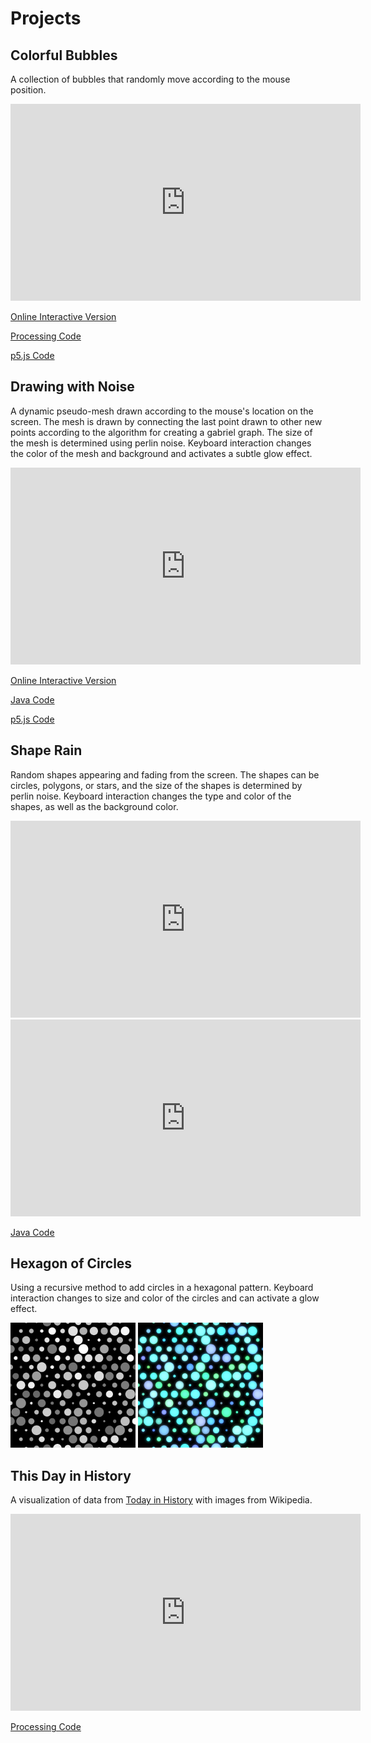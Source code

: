 # Projects

## Colorful Bubbles

A collection of bubbles that randomly move according to the mouse position.

<iframe width="560" height="315" src="https://www.youtube.com/embed/7uNn9-0Eb1E" frameborder="0" gesture="media" allow="encrypted-media" allowfullscreen></iframe>

[Online Interactive Version](ColorfulBubbles/index.html)

[Processing Code](https://github.com/blwatkins/MiniProjects/tree/master/ColorfulBubbles)

[p5.js Code](https://github.com/blwatkins/MiniProjects/tree/master/docs/ColorfulBubbles)

## Drawing with Noise

A dynamic pseudo-mesh drawn according to the mouse's location on the screen.  The mesh is drawn by connecting the last point drawn to other new points according to the algorithm for creating a gabriel graph.  The size of the mesh is determined using perlin noise.  Keyboard interaction changes the color of the mesh and background and activates a subtle glow effect.

<iframe width="560" height="315" src="https://www.youtube.com/embed/WV9YXDzB5WY" frameborder="0" allow="accelerometer; autoplay; encrypted-media; gyroscope; picture-in-picture" allowfullscreen></iframe>

[Online Interactive Version](DrawingWithNoise/index.html)

[Java Code](https://github.com/blwatkins/MiniProjects/tree/master/DrawingWithNoise/src)

[p5.js Code](https://github.com/blwatkins/MiniProjects/tree/master/docs/DrawingWithNoise)

## Shape Rain

Random shapes appearing and fading from the screen.  The shapes can be circles, polygons, or stars, and the size of the shapes is determined by perlin noise.  Keyboard interaction changes the type and color of the shapes, as well as the background color.

<iframe width="560" height="315" src="https://www.youtube.com/embed/Dev9-FmJM_E" frameborder="0" allow="accelerometer; autoplay; encrypted-media; gyroscope; picture-in-picture" allowfullscreen></iframe>

<iframe width="560" height="315" src="https://www.youtube.com/embed/Rp_czxXwexg" frameborder="0" allow="accelerometer; autoplay; encrypted-media; gyroscope; picture-in-picture" allowfullscreen></iframe>

[Java Code](https://github.com/blwatkins/MiniProjects/tree/master/ShapeRain/src)

## Hexagon of Circles

Using a recursive method to add circles in a hexagonal pattern.  Keyboard interaction changes to size and color of the circles and can activate a glow effect.

<img src="HexagonOfCircles/images/1.png" width="200" height="200"/>
<img src="HexagonOfCircles/images/2.png" width="200" height="200"/>

## This Day in History

A visualization of data from [Today in History](http://history.muffinlabs.com/) with images from Wikipedia.

<iframe width="560" height="315" src="https://www.youtube.com/embed/R_a83uiELcI" frameborder="0" allow="autoplay; encrypted-media" allowfullscreen></iframe>

[Processing Code](https://github.com/blwatkins/MiniProjects/tree/master/ThisDayInHistory)
